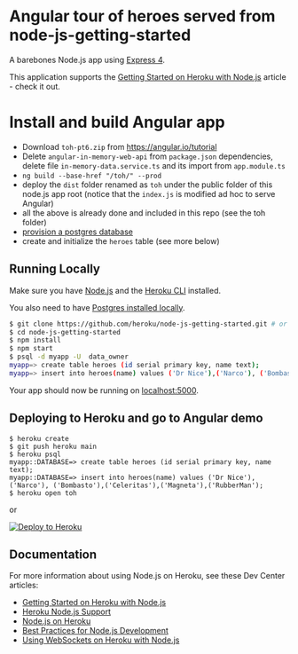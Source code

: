 # Angular tour of heroes served from node-js-getting-started

A barebones Node.js app using [Express 4](http://expressjs.com/).

This application supports the [Getting Started on Heroku with Node.js](https://devcenter.heroku.com/articles/getting-started-with-nodejs) article - check it out.

# Install and build Angular app
- Download `toh-pt6.zip` from https://angular.io/tutorial
- Delete `angular-in-memory-web-api` from `package.json` dependencies, delete file `in-memory-data.service.ts` and its import from `app.module.ts`
- `ng build --base-href "/toh/" --prod`
- deploy the `dist` folder renamed as `toh` under the public folder of this node.js app root (notice that the `index.js` is modified ad hoc to serve Angular)
- all the above is already done and included in this repo (see the toh folder)
- [provision a postgres database](https://devcenter.heroku.com/articles/getting-started-with-nodejs#provision-a-database)
- create and initialize the `heroes` table (see more below)

## Running Locally

Make sure you have [Node.js](http://nodejs.org/) and the [Heroku CLI](https://cli.heroku.com/) installed.

You also need to have [Postgres installed locally](https://devcenter.heroku.com/articles/heroku-postgresql#local-setup).

```sh
$ git clone https://github.com/heroku/node-js-getting-started.git # or clone your own fork
$ cd node-js-getting-started
$ npm install
$ npm start
$ psql -d myapp -U  data_owner
myapp=> create table heroes (id serial primary key, name text);
myapp=> insert into heroes(name) values ('Dr Nice'),('Narco'), ('Bombasto'),('Celeritas'),('Magneta'),('RubberMan');
```

Your app should now be running on [localhost:5000](http://localhost:5000/).

## Deploying to Heroku and go to Angular demo

```
$ heroku create
$ git push heroku main
$ heroku psql
myapp::DATABASE=> create table heroes (id serial primary key, name text);
myapp::DATABASE=> insert into heroes(name) values ('Dr Nice'),('Narco'), ('Bombasto'),('Celeritas'),('Magneta'),('RubberMan');
$ heroku open toh

```
or

[![Deploy to Heroku](https://www.herokucdn.com/deploy/button.png)](https://heroku.com/deploy)

## Documentation

For more information about using Node.js on Heroku, see these Dev Center articles:

- [Getting Started on Heroku with Node.js](https://devcenter.heroku.com/articles/getting-started-with-nodejs)
- [Heroku Node.js Support](https://devcenter.heroku.com/articles/nodejs-support)
- [Node.js on Heroku](https://devcenter.heroku.com/categories/nodejs)
- [Best Practices for Node.js Development](https://devcenter.heroku.com/articles/node-best-practices)
- [Using WebSockets on Heroku with Node.js](https://devcenter.heroku.com/articles/node-websockets)
